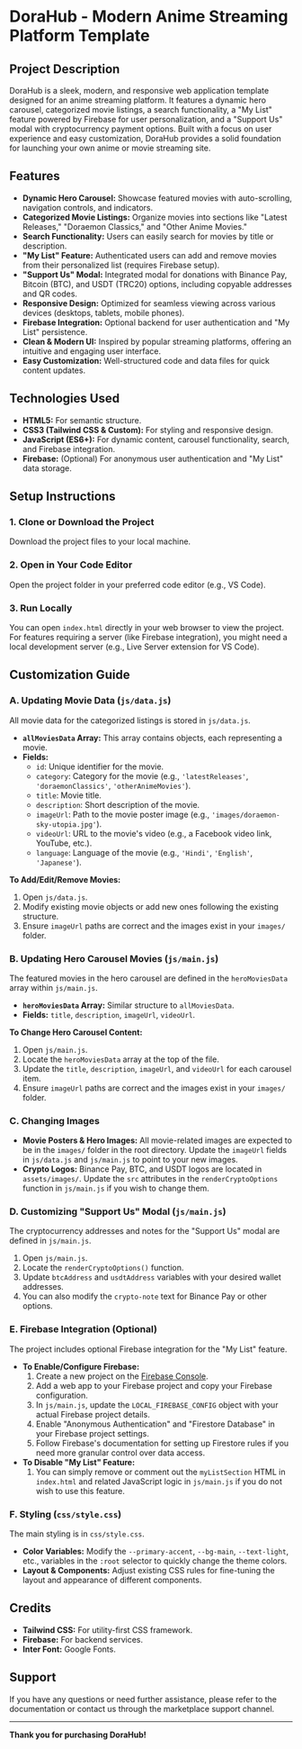# DoraHub - Modern Anime Streaming Platform Template

## Project Description
DoraHub is a sleek, modern, and responsive web application template designed for an anime streaming platform. It features a dynamic hero carousel, categorized movie listings, a search functionality, a "My List" feature powered by Firebase for user personalization, and a "Support Us" modal with cryptocurrency payment options. Built with a focus on user experience and easy customization, DoraHub provides a solid foundation for launching your own anime or movie streaming site.

## Features
*   **Dynamic Hero Carousel:** Showcase featured movies with auto-scrolling, navigation controls, and indicators.
*   **Categorized Movie Listings:** Organize movies into sections like "Latest Releases," "Doraemon Classics," and "Other Anime Movies."
*   **Search Functionality:** Users can easily search for movies by title or description.
*   **"My List" Feature:** Authenticated users can add and remove movies from their personalized list (requires Firebase setup).
*   **"Support Us" Modal:** Integrated modal for donations with Binance Pay, Bitcoin (BTC), and USDT (TRC20) options, including copyable addresses and QR codes.
*   **Responsive Design:** Optimized for seamless viewing across various devices (desktops, tablets, mobile phones).
*   **Firebase Integration:** Optional backend for user authentication and "My List" persistence.
*   **Clean & Modern UI:** Inspired by popular streaming platforms, offering an intuitive and engaging user interface.
*   **Easy Customization:** Well-structured code and data files for quick content updates.

## Technologies Used
*   **HTML5:** For semantic structure.
*   **CSS3 (Tailwind CSS & Custom):** For styling and responsive design.
*   **JavaScript (ES6+):** For dynamic content, carousel functionality, search, and Firebase integration.
*   **Firebase:** (Optional) For anonymous user authentication and "My List" data storage.

## Setup Instructions

### 1. Clone or Download the Project
Download the project files to your local machine.

### 2. Open in Your Code Editor
Open the project folder in your preferred code editor (e.g., VS Code).

### 3. Run Locally
You can open `index.html` directly in your web browser to view the project. For features requiring a server (like Firebase integration), you might need a local development server (e.g., Live Server extension for VS Code).

## Customization Guide

### A. Updating Movie Data (`js/data.js`)
All movie data for the categorized listings is stored in `js/data.js`.
*   **`allMoviesData` Array:** This array contains objects, each representing a movie.
*   **Fields:**
    *   `id`: Unique identifier for the movie.
    *   `category`: Category for the movie (e.g., `'latestReleases'`, `'doraemonClassics'`, `'otherAnimeMovies'`).
    *   `title`: Movie title.
    *   `description`: Short description of the movie.
    *   `imageUrl`: Path to the movie poster image (e.g., `'images/doraemon-sky-utopia.jpg'`).
    *   `videoUrl`: URL to the movie's video (e.g., a Facebook video link, YouTube, etc.).
    *   `language`: Language of the movie (e.g., `'Hindi'`, `'English'`, `'Japanese'`).

**To Add/Edit/Remove Movies:**
1.  Open `js/data.js`.
2.  Modify existing movie objects or add new ones following the existing structure.
3.  Ensure `imageUrl` paths are correct and the images exist in your `images/` folder.

### B. Updating Hero Carousel Movies (`js/main.js`)
The featured movies in the hero carousel are defined in the `heroMoviesData` array within `js/main.js`.
*   **`heroMoviesData` Array:** Similar structure to `allMoviesData`.
*   **Fields:** `title`, `description`, `imageUrl`, `videoUrl`.

**To Change Hero Carousel Content:**
1.  Open `js/main.js`.
2.  Locate the `heroMoviesData` array at the top of the file.
3.  Update the `title`, `description`, `imageUrl`, and `videoUrl` for each carousel item.
4.  Ensure `imageUrl` paths are correct and the images exist in your `images/` folder.

### C. Changing Images
*   **Movie Posters & Hero Images:** All movie-related images are expected to be in the `images/` folder in the root directory. Update the `imageUrl` fields in `js/data.js` and `js/main.js` to point to your new images.
*   **Crypto Logos:** Binance Pay, BTC, and USDT logos are located in `assets/images/`. Update the `src` attributes in the `renderCryptoOptions` function in `js/main.js` if you wish to change them.

### D. Customizing "Support Us" Modal (`js/main.js`)
The cryptocurrency addresses and notes for the "Support Us" modal are defined in `js/main.js`.
1.  Open `js/main.js`.
2.  Locate the `renderCryptoOptions()` function.
3.  Update `btcAddress` and `usdtAddress` variables with your desired wallet addresses.
4.  You can also modify the `crypto-note` text for Binance Pay or other options.

### E. Firebase Integration (Optional)
The project includes optional Firebase integration for the "My List" feature.
*   **To Enable/Configure Firebase:**
    1.  Create a new project on the [Firebase Console](https://console.firebase.google.com/).
    2.  Add a web app to your Firebase project and copy your Firebase configuration.
    3.  In `js/main.js`, update the `LOCAL_FIREBASE_CONFIG` object with your actual Firebase project details.
    4.  Enable "Anonymous Authentication" and "Firestore Database" in your Firebase project settings.
    5.  Follow Firebase's documentation for setting up Firestore rules if you need more granular control over data access.
*   **To Disable "My List" Feature:**
    1.  You can simply remove or comment out the `myListSection` HTML in `index.html` and related JavaScript logic in `js/main.js` if you do not wish to use this feature.

### F. Styling (`css/style.css`)
The main styling is in `css/style.css`.
*   **Color Variables:** Modify the `--primary-accent`, `--bg-main`, `--text-light`, etc., variables in the `:root` selector to quickly change the theme colors.
*   **Layout & Components:** Adjust existing CSS rules for fine-tuning the layout and appearance of different components.

## Credits
*   **Tailwind CSS:** For utility-first CSS framework.
*   **Firebase:** For backend services.
*   **Inter Font:** Google Fonts.

## Support
If you have any questions or need further assistance, please refer to the documentation or contact us through the marketplace support channel.

---
**Thank you for purchasing DoraHub!**
